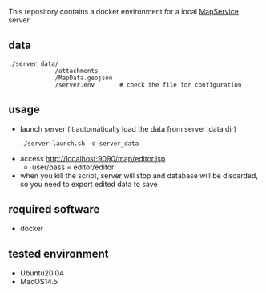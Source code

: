 This repository contains a docker environment for a local [MapService](https://github.com/hulop/MapService) server

## data

```
./server_data/
             /attachments
             /MapData.geojson
             /server.env       # check the file for configuration
```


## usage

- launch server (it automatically load the data from server_data dir)
  ```
  ./server-launch.sh -d server_data
  ```
- access [http://localhost:9090/map/editor.jsp](http://localhost:9090/map/editor.jsp)
  - user/pass = editor/editor
- when you kill the script, server will stop and database will be discarded, so you need to export edited data to save

## required software

- docker

## tested environment

- Ubuntu20.04
- MacOS14.5

